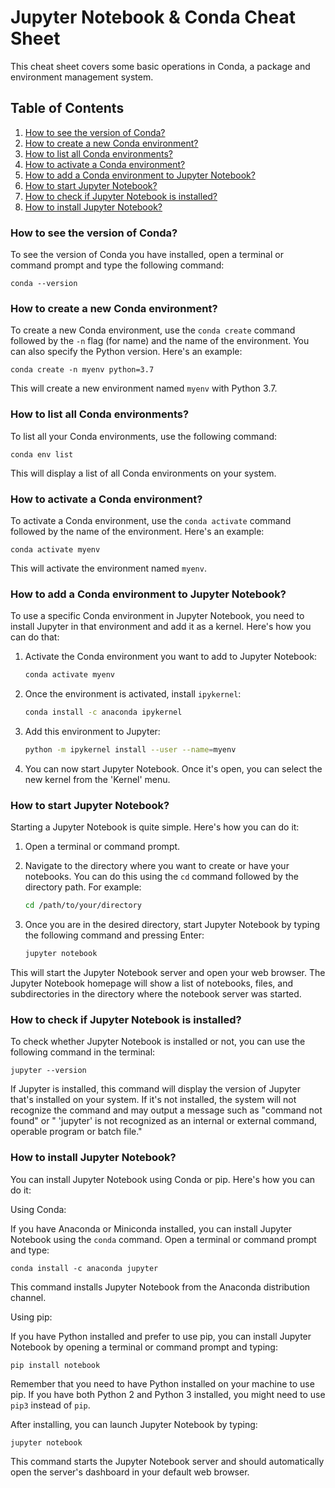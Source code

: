 # Jupyter Notebook & Conda Cheat Sheet

This cheat sheet covers some basic operations in Conda, a package and environment management system.

## Table of Contents
1. [How to see the version of Conda?](#how-to-see-the-version-of-conda)
2. [How to create a new Conda environment?](#how-to-create-a-new-conda-environment)
3. [How to list all Conda environments?](#how-to-list-all-conda-environments)
4. [How to activate a Conda environment?](#how-to-activate-a-conda-environment)
5. [How to add a Conda environment to Jupyter Notebook?](#how-to-add-a-conda-environment-to-jupyter-notebook)
6. [How to start Jupyter Notebook?](#how-to-start-jupyter-notebook)
7. [How to check if Jupyter Notebook is installed?](#how-to-check-if-jupyter-notebook-is-installed)
8. [How to install Jupyter Notebook?](#how-to-install-jupyter-notebook)

### How to see the version of Conda?

To see the version of Conda you have installed, open a terminal or command prompt and type the following command:

    conda --version

### How to create a new Conda environment?

To create a new Conda environment, use the `conda create` command followed by the `-n` flag (for name) and the name of the environment. You can also specify the Python version. Here's an example:

    conda create -n myenv python=3.7

This will create a new environment named `myenv` with Python 3.7.

### How to list all Conda environments?

To list all your Conda environments, use the following command:

    conda env list

This will display a list of all Conda environments on your system.

### How to activate a Conda environment?

To activate a Conda environment, use the `conda activate` command followed by the name of the environment. Here's an example:

    conda activate myenv

This will activate the environment named `myenv`.

### How to add a Conda environment to Jupyter Notebook?

To use a specific Conda environment in Jupyter Notebook, you need to install Jupyter in that environment and add it as a kernel. Here's how you can do that:

1. Activate the Conda environment you want to add to Jupyter Notebook:

    ```bash
    conda activate myenv
    ```

2. Once the environment is activated, install `ipykernel`:

    ```bash
    conda install -c anaconda ipykernel
    ```

3. Add this environment to Jupyter:

    ```bash
    python -m ipykernel install --user --name=myenv
    ```

4. You can now start Jupyter Notebook. Once it's open, you can select the new kernel from the 'Kernel' menu.

### How to start Jupyter Notebook?

Starting a Jupyter Notebook is quite simple. Here's how you can do it:

1. Open a terminal or command prompt.

2. Navigate to the directory where you want to create or have your notebooks. You can do this using the `cd` command followed by the directory path. For example:

    ```bash
    cd /path/to/your/directory
    ```

3. Once you are in the desired directory, start Jupyter Notebook by typing the following command and pressing Enter:

    ```bash
    jupyter notebook
    ```

This will start the Jupyter Notebook server and open your web browser. The Jupyter Notebook homepage will show a list of notebooks, files, and subdirectories in the directory where the notebook server was started.

### How to check if Jupyter Notebook is installed?

To check whether Jupyter Notebook is installed or not, you can use the following command in the terminal:

    jupyter --version

If Jupyter is installed, this command will display the version of Jupyter that's installed on your system. If it's not installed, the system will not recognize the command and may output a message such as "command not found" or " 'jupyter' is not recognized as an internal or external command, operable program or batch file."

### How to install Jupyter Notebook?

You can install Jupyter Notebook using Conda or pip. Here's how you can do it:

Using Conda:

If you have Anaconda or Miniconda installed, you can install Jupyter Notebook using the `conda` command. Open a terminal or command prompt and type:

    conda install -c anaconda jupyter

This command installs Jupyter Notebook from the Anaconda distribution channel.

Using pip:

If you have Python installed and prefer to use pip, you can install Jupyter Notebook by opening a terminal or command prompt and typing:

    pip install notebook

Remember that you need to have Python installed on your machine to use pip. If you have both Python 2 and Python 3 installed, you might need to use `pip3` instead of `pip`.

After installing, you can launch Jupyter Notebook by typing:

    jupyter notebook

This command starts the Jupyter Notebook server and should automatically open the server's dashboard in your default web browser.

